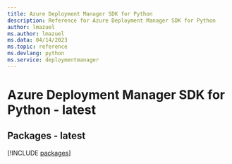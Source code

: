 ```yaml
---
title: Azure Deployment Manager SDK for Python
description: Reference for Azure Deployment Manager SDK for Python
author: lmazuel
ms.author: lmazuel
ms.data: 04/14/2023
ms.topic: reference
ms.devlang: python
ms.service: deploymentmanager
---
```

# Azure Deployment Manager SDK for Python - latest
## Packages - latest
[!INCLUDE [packages](deployment-manager-index.md)]